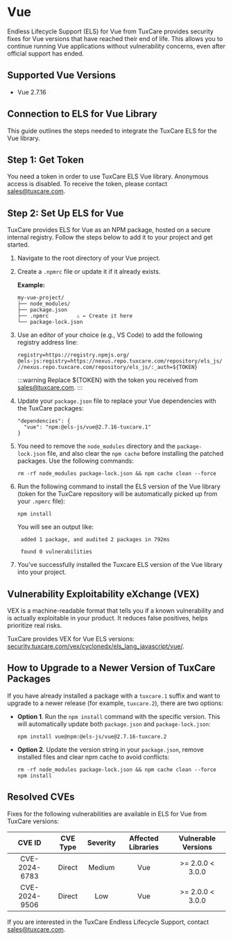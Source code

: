 # Vue

Endless Lifecycle Support (ELS) for Vue from TuxCare provides security fixes for Vue versions that have reached their end of life. This allows you to continue running Vue applications without vulnerability concerns, even after official support has ended.

## Supported Vue Versions

* Vue 2.7.16

## Connection to ELS for Vue Library

This guide outlines the steps needed to integrate the TuxCare ELS for the Vue library.

## Step 1: Get Token

You need a token in order to use TuxCare ELS Vue library. Anonymous access is disabled. To receive the token, please contact [sales@tuxcare.com](mailto:sales@tuxcare.com).

## Step 2: Set Up ELS for Vue

TuxCare provides ELS for Vue as an NPM package, hosted on a secure internal registry. Follow the steps below to add it to your project and get started.

1. Navigate to the root directory of your Vue project.
2. Create a `.npmrc` file or update it if it already exists.

   **Example:**

   ```text
   my-vue-project/
   ├── node_modules/
   ├── package.json
   ├── .npmrc         ⚠️ ← Create it here
   └── package-lock.json
   ```

3. Use an editor of your choice (e.g., VS Code) to add the following registry address line:

   <CodeWithCopy>

   ```text
   registry=https://registry.npmjs.org/
   @els-js:registry=https://nexus.repo.tuxcare.com/repository/els_js/
   //nexus.repo.tuxcare.com/repository/els_js/:_auth=${TOKEN}
   ```

   </CodeWithCopy>

   :::warning
   Replace ${TOKEN} with the token you received from [sales@tuxcare.com](mailto:sales@tuxcare.com).
   :::

4. Update your `package.json` file to replace your Vue dependencies with the TuxCare packages:

   <CodeWithCopy>

   ```text
   "dependencies": {
     "vue": "npm:@els-js/vue@2.7.16-tuxcare.1"
   }
   ```

   </CodeWithCopy>

5. You need to remove the `node_modules` directory and the `package-lock.json` file, and also clear the `npm cache` before installing the patched packages. Use the following commands:
   
   <CodeWithCopy>

   ```text
   rm -rf node_modules package-lock.json && npm cache clean --force
   ```

   </CodeWithCopy>

6. Run the following command to install the ELS version of the Vue library (token for the TuxCare repository will be automatically picked up from your `.npmrc` file):

   <CodeWithCopy>

   ```text
   npm install
   ```

   </CodeWithCopy>

   You will see an output like:

   ```text
    added 1 package, and audited 2 packages in 792ms
    
    found 0 vulnerabilities
   ```

7. You've successfully installed the Tuxcare ELS version of the Vue library into your project.

## Vulnerability Exploitability eXchange (VEX) 

VEX is a machine-readable format that tells you if a known vulnerability and is actually exploitable in your product. It reduces false positives, helps prioritize real risks.

TuxCare provides VEX for Vue ELS versions: [security.tuxcare.com/vex/cyclonedx/els_lang_javascript/vue/](https://security.tuxcare.com/vex/cyclonedx/els_lang_javascript/vue/).

## How to Upgrade to a Newer Version of TuxCare Packages

If you have already installed a package with a `tuxcare.1` suffix and want to upgrade to a newer release (for example, `tuxcare.2`), there are two options:

* **Option 1**. Run the `npm install` command with the specific version. This will automatically update both `package.json` and `package-lock.json`:

  <CodeWithCopy>

  ```text
  npm install vue@npm:@els-js/vue@2.7.16-tuxcare.2
  ```

  </CodeWithCopy>

* **Option 2**. Update the version string in your `package.json`, remove installed files and clear npm cache to avoid conflicts:

  <CodeWithCopy>

  ```text
  rm -rf node_modules package-lock.json && npm cache clean --force
  npm install
  ```

  </CodeWithCopy>

## Resolved CVEs

Fixes for the following vulnerabilities are available in ELS for Vue from TuxCare versions:

| CVE ID         | CVE Type | Severity | Affected Libraries | Vulnerable Versions |
| :------------: | :------: |:--------:|:------------------:| :----------------: |
| CVE-2024-6783  | Direct   | Medium   | Vue                | >= 2.0.0 < 3.0.0 |
| CVE-2024-9506  | Direct   | Low      | Vue                | >= 2.0.0 < 3.0.0 |

If you are interested in the TuxCare Endless Lifecycle Support, contact [sales@tuxcare.com](mailto:sales@tuxcare.com).
